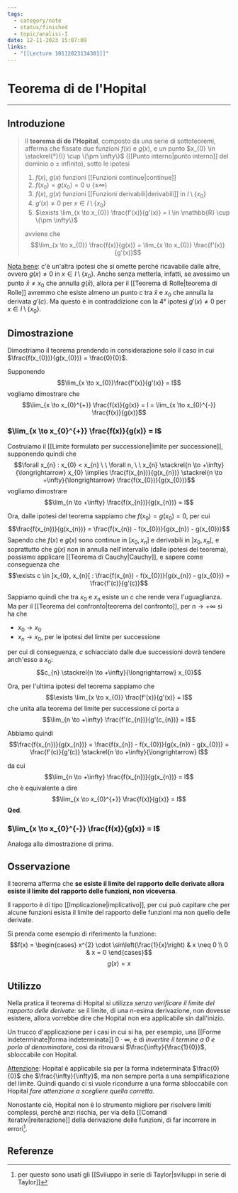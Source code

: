 ```yaml
---
tags:
  - category/note
  - status/finished
  - topic/analisi-I
date: 12-11-2023 15:07:09
links:
  - "[[Lecture 10112023134301]]"
---
```

# Teorema di de l'Hopital
---
## Introduzione
> Il **teorema di de l'Hopital**, composto da una serie di sottoteoremi, afferma che fissate due funzioni $f(x)$ e $g(x)$, e un punto $x_{0} \in \stackrel{°}{I} \cup \{\pm \infty\}$ ([[Punto interno|punto interno]] del dominio o $\pm$ infinito), sotto le ipotesi
> 1. $f(x)$, $g(x)$ funzioni [[Funzioni continue|continue]]
> 2. $f(x_{0}) = g(x_{0}) = 0 \cup \{\pm \infty\}$
> 3. $f(x)$, $g(x)$ funzioni [[Funzioni derivabili|derivabili]] in $I \setminus \{x_{0}\}$
> 4. $g'(x) \neq 0$ per $x \in I \setminus \{x_{0}\}$
> 5. $\exists \lim_{x \to x_{0}} \frac{f'(x)}{g'(x)} = l \in \mathbb{R} \cup \{\pm \infty\}$
> 
> avviene che
> $$\lim_{x \to x_{0}} \frac{f(x)}{g(x)} = \lim_{x \to x_{0}} \frac{f'(x)}{g'(x)}$$

<u>Nota bene</u>: c'è un'altra ipotesi che si omette perché ricavabile dalle altre, ovvero $g(x) \neq 0$ in $x \in I \setminus \{x_{0}\}$. Anche senza metterla, infatti, se avessimo un punto $\bar{x} \neq x_{0}$ che annulla $g(\bar{x})$, allora per il [[Teorema di Rolle|teorema di Rolle]] avremmo che esiste almeno un punto $c$ tra $\bar{x}$ e $x_{0}$ che annulla la derivata $g'(c)$. Ma questo è in contraddizione con la 4° ipotesi $g'(x) \neq 0$ per $x \in I \setminus \{x_{0}\}$.

## Dimostrazione
Dimostriamo il teorema prendendo in considerazione solo il caso in cui $\frac{f(x_{0})}{g(x_{0})} = \frac{0}{0}$.

Supponendo
$$\lim_{x \to x_{0}}\frac{f'(x)}{g'(x)} = l$$
vogliamo dimostrare che
$$\lim_{x \to x_{0}^{+}} \frac{f(x)}{g(x)} = l = \lim_{x \to x_{0}^{-}} \frac{f(x)}{g(x)}$$

### $\lim_{x \to x_{0}^{+}} \frac{f(x)}{g(x)} = l$
Costruiamo il [[Limite formulato per successione|limite per successione]], supponendo quindi che
$$\forall x_{n} : x_{0} < x_{n} \ \ \forall n, \ \ x_{n} \stackrel{n \to +\infty}{\longrightarrow} x_{0} \implies \frac{f(x_{n})}{g(x_{n})} \stackrel{n \to +\infty}{\longrightarrow} \frac{f(x_{0})}{g(x_{0})}$$
vogliamo dimostrare
$$\lim_{n \to +\infty} \frac{f(x_{n})}{g(x_{n})} = l$$

Ora, dalle ipotesi del teorema sappiamo che $f(x_{0}) = g(x_{0}) = 0$, per cui
$$\frac{f(x_{n})}{g(x_{n})} = \frac{f(x_{n}) - f(x_{0})}{g(x_{n}) - g(x_{0})}$$
Sapendo che $f(x)$ e $g(x)$ sono continue in $[x_{0}, x_{n}]$ e derivabili in $]x_{0}, x_{n}[$, e soprattutto che $g(x)$ non in annulla nell'intervallo (dalle ipotesi del teorema), possiamo applicare [[Teorema di Cauchy|Cauchy]], e sapere come conseguenza che
$$\exists c \in ]x_{0}, x_{n}[ : \frac{f(x_{n}) - f(x_{0})}{g(x_{n}) - g(x_{0})} = \frac{f'(c)}{g'(c)}$$

Sappiamo quindi che tra $x_{0}$ e $x_{n}$ esiste un $c$ che rende vera l'uguaglianza. Ma per il [[Teorema del confronto|teorema del confronto]], per $n \to +\infty$ si ha che
- $x_{0} \to x_{0}$
- $x_{n} \to x_{0}$, per le ipotesi del limite per successione

per cui di conseguenza, $c$ schiacciato dalle due successioni dovrà tendere anch'esso a $x_{0}$:
$$c_{n} \stackrel{n \to +\infty}{\longrightarrow} x_{0}$$

Ora, per l'ultima ipotesi del teorema sappiamo che
$$\exists \lim_{x \to x_{0}} \frac{f'(x)}{g'(x)} = l$$
che unita alla teorema del limite per successione ci porta a
$$\lim_{n \to +\infty} \frac{f'(c_{n})}{g'(c_{n})} = l$$

Abbiamo quindi
$$\frac{f(x_{n})}{g(x_{n})} = \frac{f(x_{n}) - f(x_{0})}{g(x_{n}) - g(x_{0})} = \frac{f'(c)}{g'(c)} \stackrel{n \to +\infty}{\longrightarrow} l$$

da cui
$$\lim_{n \to +\infty} \frac{f(x_{n})}{g(x_{n})} = l$$
che è equivalente a dire
$$\lim_{x \to x_{0}^{+}} \frac{f(x)}{g(x)} = l$$
**Qed**.

### $\lim_{x \to x_{0}^{-}} \frac{f(x)}{g(x)} = l$
Analoga alla dimostrazione di prima.

## Osservazione
Il teorema afferma che **se esiste il limite del rapporto delle derivate allora esiste il limite del rapporto delle funzioni, non viceversa**.

Il rapporto è di tipo [[Implicazione|implicativo]], per cui può capitare che per alcune funzioni esista il limite del rapporto delle funzioni ma non quello delle derivate.

Si prenda come esempio di riferimento la funzione:
$$f(x) = \begin{cases} x^{2} \cdot \sin\left(\frac{1}{x}\right) & x \neq 0 \\ 0 & x = 0 \end{cases}$$
$$g(x) = x$$

## Utilizzo
Nella pratica il teorema di Hopital si utilizza _senza verificare il limite del rapporto delle derivate_: se il limite, di una $n$-esima derivazione, non dovesse esistere, allora vorrebbe dire che Hopital non era applicabile sin dall'inizio.

Un trucco d'applicazione per i casi in cui si ha, per esempio, una [[Forme indeterminate|forma indeterminata]] $0 \cdot \infty$, è di _invertire il termine a $0$ e porlo al denominatore_, così da ritrovarsi $\frac{\infty}{\frac{1}{0}}$, sbloccabile con Hopital.

<u>Attenzione</u>: Hopital è applicabile sia per la forma indeterminata $\frac{0}{0}$ che $\frac{\infty}{\infty}$, ma non sempre porta a una semplificazione del limite. Quindi quando ci si vuole ricondurre a una forma sbloccabile con Hopital _fare attenzione a scegliere quella corretta_.

Nonostante ciò, Hopital non è lo strumento migliore per risolvere limiti complessi, perché anzi rischia, per via della [[Comandi iterativi|reiterazione]] della derivazione delle funzioni, di far incorrere in errori[^1].

## Referenze
[^1]: per questo sono usati gli [[Sviluppo in serie di Taylor|sviluppi in serie di Taylor]]